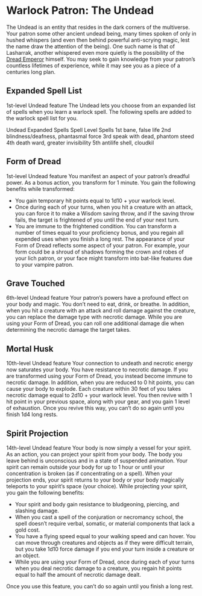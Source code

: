# Warlock Patron: The Undead
The Undead is an entity that resides in the dark corners of the multiverse. Your patron some other ancient undead being, many times spoken of only in hushed whispers (and even then behind powerful anti-scrying magic, lest the name draw the attention of the being). One such name is that of Lasharrak, another whispered even more quietly is the possibility of the [Dread Emperor](/People/DreadEmperor.md) himself. You may seek to gain knowledge from your patron’s countless lifetimes of experience, while it may see you as a piece of a centuries long plan.

## Expanded Spell List
1st-level Undead feature
The Undead lets you choose from an expanded
list of spells when you learn a warlock spell. The
following spells are added to the warlock spell
list for you.

Undead Expanded Spells
Spell Level Spells
1st bane, false life
2nd blindness/deafness, phantasmal force
3rd speak with dead, phantom steed
4th death ward, greater invisibility
5th antilife shell, cloudkil

## Form of Dread
1st-level Undead feature
You manifest an aspect of your patron’s dreadful
power. As a bonus action, you transform for 1
minute. You gain the following benefits while
transformed:
* You gain temporary hit points equal to 1d10 +
your warlock level.
* Once during each of your turns, when you hit a
creature with an attack, you can force it to
make a Wisdom saving throw, and if the saving
throw fails, the target is frightened of you until
the end of your next turn.
* You are immune to the frightened condition.
You can transform a number of times equal to
your proficiency bonus, and you regain all
expended uses when you finish a long rest.
The appearance of your Form of Dread reflects
some aspect of your patron. For example, your
form could be a shroud of shadows forming the
crown and robes of your lich patron, or your face
might transform into bat-like features due to
your vampire patron.

## Grave Touched
6th-level Undead feature
Your patron’s powers have a profound effect on
your body and magic. You don’t need to eat,
drink, or breathe.
In addition, when you hit a creature with an
attack and roll damage against the creature, you
can replace the damage type with necrotic
damage. While you are using your Form of
Dread, you can roll one additional damage die
when determining the necrotic damage the
target takes. 

## Mortal Husk
10th-level Undead feature
Your connection to undeath and necrotic energy
now saturates your body. You have resistance to
necrotic damage. If you are transformed using
your Form of Dread, you instead become
immune to necrotic damage.
In addition, when you are reduced to 0 hit
points, you can cause your body to explode. Each
creature within 30 feet of you takes necrotic
damage equal to 2d10 + your warlock level. You
then revive with 1 hit point in your previous
space, along with your gear, and you gain 1 level
of exhaustion. Once you revive this way, you
can’t do so again until you finish 1d4 long rests.

## Spirit Projection
14th-level Undead feature
Your body is now simply a vessel for your spirit.
As an action, you can project your spirit from
your body. The body you leave behind is
unconscious and in a state of suspended
animation.
Your spirit can remain outside your body for
up to 1 hour or until your concentration is
broken (as if concentrating on a spell). When
your projection ends, your spirit returns to your
body or your body magically teleports to your
spirit’s space (your choice).
While projecting your spirit, you gain the
following benefits:
* Your spirit and body gain resistance to
bludgeoning, piercing, and slashing damage.
* When you cast a spell of the conjuration or
necromancy school, the spell doesn’t require
verbal, somatic, or material components that
lack a gold cost.
* You have a flying speed equal to your walking
speed and can hover. You can move through
creatures and objects as if they were difficult
terrain, but you take 1d10 force damage if you
end your turn inside a creature or an object.
* While you are using your Form of Dread, once
during each of your turns when you deal
necrotic damage to a creature, you regain hit
points equal to half the amount of necrotic
damage dealt.

Once you use this feature, you can’t do so again
until you finish a long rest.
